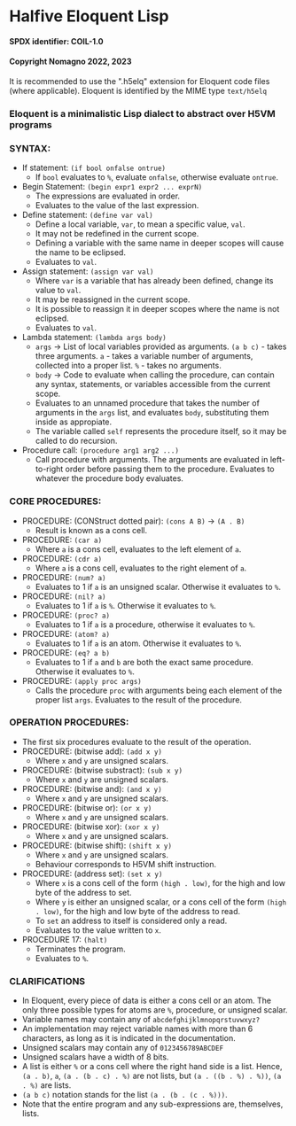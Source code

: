 # Halfive Eloquent Lisp
#### SPDX identifier: COIL-1.0
#### Copyright Nomagno 2022, 2023

It is recommended to use the ".h5elq" extension for Eloquent code files (where applicable).
Eloquent is identified by the MIME type `text/h5elq`

### Eloquent is a minimalistic Lisp dialect to abstract over H5VM programs

### SYNTAX:
- If statement: `(if bool onfalse ontrue)`
  * If `bool` evaluates to `%`, evaluate `onfalse`, otherwise evaluate `ontrue`.
- Begin Statement: `(begin expr1 expr2 ... exprN)`
  * The expressions are evaluated in order.
  * Evaluates to the value of the last expression.
- Define statement: `(define var val)`
  * Define a local variable, `var`, to mean a specific value, `val`.
  * It may not be redefined in the current scope.
  * Defining a variable with the same name in deeper scopes will cause the name to be eclipsed.
  * Evaluates to `val`.
- Assign statement: `(assign var val)`
  * Where `var` is a variable that has already been defined, change its value to `val`.
  * It may be reassigned in the current scope.
  * It is possible to reassign it in deeper scopes where the name is not eclipsed.
  * Evaluates to `val`.
- Lambda statement: `(lambda args body)`
  * `args` -> List of local variables provided as arguments. `(a b c)` - takes three arguments. `a` - takes a variable number of arguments, collected into a proper list. `%` - takes no arguments.
  * `body` -> Code to evaluate when calling the procedure, can contain any syntax, statements, or variables accessible from the current scope.
  * Evaluates to an unnamed procedure that takes the number of arguments in the `args` list, and evaluates `body`, substituting them inside as appropiate.
  * The variable called `self` represents the procedure itself, so it may be called to do recursion.
- Procedure call: `(procedure arg1 arg2 ...)`
  * Call procedure with arguments. The arguments are evaluated in left-to-right order before passing them to the procedure. Evaluates to whatever the procedure body evaluates.

### CORE PROCEDURES:
- PROCEDURE: (CONStruct dotted pair): `(cons A B)` -> `(A . B)`
  * Result is known as a cons cell.
- PROCEDURE: `(car a)`
  * Where `a` is a cons cell, evaluates to the left element of `a`.
- PROCEDURE: `(cdr a)`
  * Where `a` is a cons cell, evaluates to the right element of `a`.
- PROCEDURE: `(num? a)`
  * Evaluates to 1 if `a` is an unsigned scalar. Otherwise it evaluates to `%`.
- PROCEDURE: `(nil? a)`
  * Evaluates to 1 if `a` is `%`. Otherwise it evaluates to `%`.
- PROCEDURE: `(proc? a)`
  * Evaluates to 1 if `a` is a procedure, otherwise it evaluates to `%`.
- PROCEDURE: `(atom? a)`
  * Evaluates to 1 if `a` is an atom. Otherwise it evaluates to `%`.
- PROCEDURE: `(eq? a b)`
  * Evaluates to 1 if `a` and `b` are both the exact same procedure. Otherwise it evaluates to `%`.
- PROCEDURE: `(apply proc args)`
  * Calls the procedure `proc` with arguments being each element of the proper list `args`. Evaluates to the result of the procedure.

### OPERATION PROCEDURES:
- The first six procedures evaluate to the result of the operation.
- PROCEDURE: (bitwise add): `(add x y)`
  * Where `x` and `y` are unsigned scalars.
- PROCEDURE: (bitwise substract): `(sub x y)`
  * Where `x` and `y` are unsigned scalars.
- PROCEDURE: (bitwise and): `(and x y)`
  * Where `x` and `y` are unsigned scalars.
- PROCEDURE: (bitwise or): `(or x y)`
  * Where `x` and `y` are unsigned scalars.
- PROCEDURE: (bitwise xor): `(xor x y)`
  * Where `x` and `y` are unsigned scalars.
- PROCEDURE: (bitwise shift): `(shift x y)`
  * Where `x` and `y` are unsigned scalars.
  * Behaviour corresponds to H5VM shift instruction.
- PROCEDURE: (address set): `(set x y)`
  * Where `x` is a cons cell of the form `(high . low)`, for the high and low byte
    of the address to set.
  * Where `y` is either an unsigned scalar, or a cons cell of the form `(high . low)`,
    for the high and low byte of the address to read.
  * To `set` an address to itself is considered only a read.
  * Evaluates to the value written to `x`.
- PROCEDURE 17: `(halt)`
  * Terminates the program.
  * Evaluates to `%`.

### CLARIFICATIONS
- In Eloquent, every piece of data is either a cons cell or an atom. The only three possible types for atoms are `%`, procedure, or unsigned scalar.
- Variable names may contain any of `abcdefghijklmnopqrstuvwxyz?`
- An implementation may reject variable names with more than 6 characters, as long as it is indicated in the documentation.
- Unsigned scalars may contain any of `0123456789ABCDEF`
- Unsigned scalars have a width of 8 bits.
- A list is either `%` or a cons cell where the right hand side is a list.
  Hence, `(a . b)`, `a`, `(a . (b . c) . %)` are not lists, but `(a . ((b . %) . %))`, `(a . %)` are lists.
- `(a b c)` notation stands for the list `(a . (b . (c . %)))`.
- Note that the entire program and any sub-expressions are, themselves, lists.
